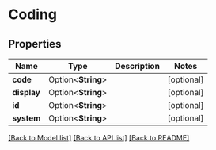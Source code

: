 # Coding

## Properties

Name | Type | Description | Notes
------------ | ------------- | ------------- | -------------
**code** | Option<**String**> |  | [optional]
**display** | Option<**String**> |  | [optional]
**id** | Option<**String**> |  | [optional]
**system** | Option<**String**> |  | [optional]

[[Back to Model list]](../README.md#documentation-for-models) [[Back to API list]](../README.md#documentation-for-api-endpoints) [[Back to README]](../README.md)


